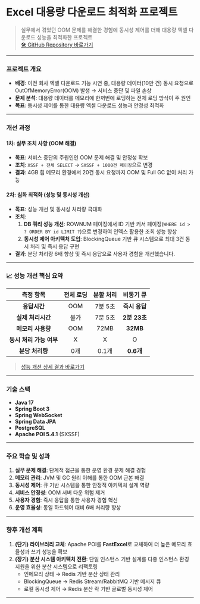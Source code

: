 # **Excel 대용량 다운로드 최적화 프로젝트**

> 실무에서 겪었던 OOM 문제를 해결한 경험에 동시성 제어를 더해 대용량 엑셀 다운로드 성능을 최적화한 프로젝트  
> [🛠️ GitHub Repository 바로가기](https://github.com/ji1007k/sb-excel-optimizer)

---

### **프로젝트 개요**
* **배경**: 이전 회사 엑셀 다운로드 기능 시연 중, 대용량 데이터(10만 건) 동시 요청으로 OutOfMemoryError(OOM) 발생 → 서비스 중단 및 파일 손상
* **문제 분석**: 대용량 데이터를 메모리에 한꺼번에 로딩하는 전체 로딩 방식이 주 원인
* **목표**: 동시성 제어를 통한 대용량 엑셀 다운로드 성능과 안정성 최적화

---

### **개선 과정**

#### **1차: 실무 조치 사항 (OOM 해결)**
* **목표**: 서비스 중단의 주원인인 OOM 문제 해결 및 안정성 확보
* **조치**: `XSSF + 전체 SELECT` → `SXSSF + 1000건 페이징`으로 변경
* **결과**: 4GB 힙 메모리 환경에서 20건 동시 요청까지 OOM 및 Full GC 없이 처리 가능

#### **2차: 심화 최적화 (성능 및 동시성 개선)**
* **목표**: 성능 개선 및 동시성 처리량 극대화
* **조치**:
    1.  **DB 쿼리 성능 개선**: ROWNUM 페이징에서 ID 기반 커서 페이징(`WHERE id > ? ORDER BY id LIMIT ?`)으로 변경하여 인덱스 활용한 조회 성능 향상
    2.  **동시성 제어 아키텍처 도입**: BlockingQueue 기반 큐 시스템으로 최대 3건 동시 처리 및 즉시 응답 구현
* **결과**: 분당 처리량 6배 향상 및 즉시 응답으로 사용자 경험을 개선했습니다.

---

### **📈 성능 개선 핵심 요약**

|      측정 항목      | **전체 로딩** | **분할 처리** | **비동기 큐**  |
|:---------------:|:---------:|:---------:|:----------:|
|    **응답시간**     |    OOM    |   7분 5초   | **즉시 응답**  |
|   **실제 처리시간**   |    불가     |   7분 5초   | **2분 23초** |
|   **메모리 사용량**   |    OOM    |   72MB    |  **32MB**  |
| **동시 처리 가능 여부** |     X     |     X     |     O      |
|   **분당 처리량**    |    0개     |   0.1개    |  **0.6개**  |

> [성능 개선 상세 결과 바로가기](./docs/performance-test-results.md)

---

### 기술 스택
* **Java 17**
* **Spring Boot 3**
* **Spring WebSocket**
* **Spring Data JPA**
* **PostgreSQL**
* **Apache POI 5.4.1** (SXSSF)

---

### **주요 학습 및 성과**
1. **실무 문제 해결**: 단계적 접근을 통한 운영 환경 문제 해결 경험
2. **메모리 관리**: JVM 및 GC 원리 이해를 통한 OOM 근본 해결
3. **동시성 제어**: 큐 기반 시스템을 통한 안정적 아키텍처 설계 역량
4. **서비스 안정성**: OOM 서버 다운 위험 제거
5. **사용자 경험**: 즉시 응답을 통한 사용자 경험 혁신
6. **운영 효율성**: 동일 하드웨어 대비 6배 처리량 향상

---

### **향후 개선 계획**
1. **(단기) 라이브러리 교체**: Apache POI를 **FastExcel**로 교체하여 더 높은 메모리 효율성과 쓰기 성능을 확보
2. **(장기) 분산 시스템 아키텍처 전환**: 단일 인스턴스 기반 설계를 다중 인스턴스 환경 지원을 위한 분산 시스템으로 리팩토링
   - 인메모리 상태 → Redis 기반 분산 상태 관리
   - BlockingQueue → Redis Stream/RabbitMQ 기반 메시지 큐
   - 로컬 동시성 제어 → Redis 분산 락 기반 글로벌 동시성 제어

---

